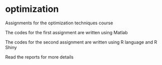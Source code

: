 # optimization
Assignments for the optimization techniques course

The codes for the first assignment are written using Matlab

The codes for the second assignment are written using R language and R Shiny

Read the reports for more details
